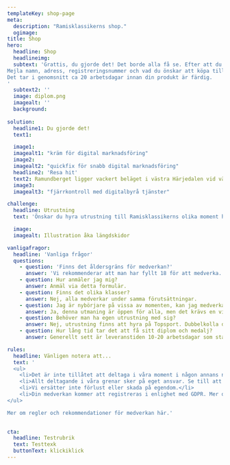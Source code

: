 ```yaml
---
templateKey: shop-page
meta: 
  description: "Ramisklassikerns shop."
  ogimage: 
title: Shop
hero:
  headline: Shop
  headlineimg: 
  subtext: 'Grattis, du gjorde det! Det borde alla få se. Efter att du genomfört och registrerat samtliga grenar kan du beställa ditt diplom, pin eller medalj här.<br><br>
Mejla namn, adress, registreringsnummer och vad du önskar att köpa till <a href="mailto:ramisklassikern@ramundberget.se?subject=Jag vill beställa från Ramisklassikern">ramisklassikern@ramundberget.se.</a><br><br>
Det tar i genomsnitt ca 20 arbetsdagar innan din produkt är färdig.
' 
  subtext2: '' 
  image: diplom.png
  imagealt: ''
  background: 
  
solution:
  headline1: Du gjorde det!
  text1: 

  image1: 
  imagealt1: "kräm för digital marknadsföring"
  image2: 
  imagealt2: "quickfix för snabb digital marknadsföring"
  headline2: 'Resa hit'
  text2: Ramundberget ligger vackert beläget i västra Härjedalen vid vägs ände, två mil från norska gränsen och 750 meter över havet. 59 mil från Stockholm, 98 mil från Malmö. Till Ramundberget tar du dig med bil, buss, flyg eller tåg med transfer. På plats finns allt du behöver nära och det är gångavstånd från de flesta boenden i området. Läs mer om resalternativen här.
  image3: 
  imagealt3: "fjärrkontroll med digitalbyrå tjänster"

challenge:
  headline: Utrustning
  text: 'Önskar du hyra utrustning till Ramisklassikerns olika moment hittar du allt du behöver på <a href="https://www.ramundberget.se/sportbutik/" target="_blank" ref="noreferrer">Topsport, sportbutik och uthyrning. Vi rekommenderar följande utrustning till de olika grenarna:' 

  image: 
  imagealt: Illustration åka längdskidor

vanligafragor:
  headline: 'Vanliga frågor'
  questions: 
    - question: 'Finns det åldersgräns för medverkan?'
      answer: 'Vi rekommenderar att man har fyllt 18 för att medverka. Är man yngre görs momenten i målmans sällskap. För de som just startat sin träningskarriär och är yngre finns rekommendationer på kortare distanser.'
    - question: Hur anmäler jag mig?
      answer: Anmäl via detta formulär.
    - question: Finns det olika klasser?
      answer: Nej, alla medverkar under samma förutsättningar. 
    - question: Jag är nybörjare på vissa av momenten, kan jag medverka?
      answer: Ja, denna utmaning är öppen för alla, men det krävs en viss fysik och god hälsa för att kunna genomföra momenten. Har man aldrig gått på topptur rekommenderas att gå med guide första gången.
    - question: Behöver man ha egen utrustning med sig?
      answer: Nej, utrustning finns att hyra på Topsport. Dubbelkolla dock alltid och förboka under högsäsong.
    - question: Hur lång tid tar det att få sitt diplom och medalj?
      answer: Generellt sett är leveranstiden 10-20 arbetsdagar som standard.

rules:
  headline: Vänligen notera att...
  text: '
  <ul>
	<li>Det är inte tillåtet att deltaga i våra moment i någon annans namn.</li>
	<li>Allt deltagande i våra grenar sker på eget ansvar. Se till att du har en olycksfallsförsäkring.</li>
	<li>Vi ersätter inte förlust eller skada på egendom.</li>
	<li>Din medverkan kommer att registreras i enlighet med GDPR. Mer om GDPR-Dataskyddsförordningen här.</li>
</ul>

Mer om regler och rekommendationer för medverkan här.'
  

cta:
  headline: Testrubrik
  text: Testtexk
  buttonText: klickiklick
---
```

